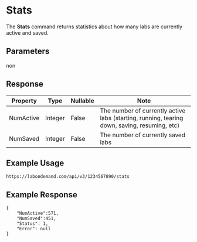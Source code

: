 # Stats

The **Stats** command returns statistics about how many labs are currently active and saved.

## Parameters

non

## Response

|Property|Type|Nullable|Note|
|--- |--- |--- |--- |
|NumActive|Integer|False|The number of currently active labs (starting, running, tearing down, saving, resuming, etc)|
|NumSaved|Integer|False|The number of currently saved labs|

## Example Usage

```
https://labondemand.com/api/v3/1234567890/stats
```

## Example Response

```linenums
{
    "NumActive":571, 
    "NumSaved":451,
    "Status": 1,
    "Error": null 
}
```